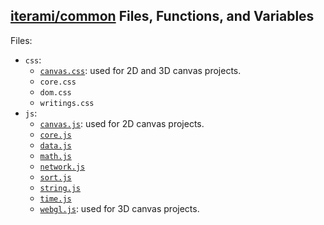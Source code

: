 [iterami/common](https://github.com/iterami/Documentation.htm/blob/gh-pages/common/README.md) Files, Functions, and Variables
-----------------------------------------------------------------------------------------------------------------------------

Files:
* `css`:
  * [`canvas.css`](https://github.com/iterami/Documentation.htm/blob/gh-pages/common/files/canvascss.md): used for 2D and 3D canvas projects.
  * `core.css`
  * `dom.css`
  * `writings.css`
* `js`:
  * [`canvas.js`](https://github.com/iterami/Documentation.htm/blob/gh-pages/common/files/canvasjs.md): used for 2D canvas projects.
  * [`core.js`](https://github.com/iterami/Documentation.htm/blob/gh-pages/common/files/corejs.md)
  * [`data.js`](https://github.com/iterami/Documentation.htm/blob/gh-pages/common/files/datajs.md)
  * [`math.js`](https://github.com/iterami/Documentation.htm/blob/gh-pages/common/files/mathjs.md)
  * [`network.js`](https://github.com/iterami/Documentation.htm/blob/gh-pages/common/files/networkjs.md)
  * [`sort.js`](https://github.com/iterami/Documentation.htm/blob/gh-pages/common/files/sortjs.md)
  * [`string.js`](https://github.com/iterami/Documentation.htm/blob/gh-pages/common/files/stringjs.md)
  * [`time.js`](https://github.com/iterami/Documentation.htm/blob/gh-pages/common/files/timejs.md)
  * [`webgl.js`](https://github.com/iterami/Documentation.htm/blob/gh-pages/common/files/webgljs.md): used for 3D canvas projects.
